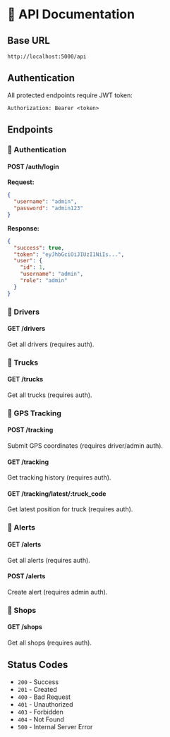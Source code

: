 # 🔗 API Documentation

## Base URL
```
http://localhost:5000/api
```

## Authentication
All protected endpoints require JWT token:
```
Authorization: Bearer <token>
```

## Endpoints

### 🔐 Authentication

#### POST /auth/login
**Request:**
```json
{
  "username": "admin",
  "password": "admin123"
}
```

**Response:**
```json
{
  "success": true,
  "token": "eyJhbGciOiJIUzI1NiIs...",
  "user": {
    "id": 1,
    "username": "admin",
    "role": "admin"
  }
}
```

### 👥 Drivers

#### GET /drivers
Get all drivers (requires auth).

### 🚛 Trucks

#### GET /trucks
Get all trucks (requires auth).

### 📍 GPS Tracking

#### POST /tracking
Submit GPS coordinates (requires driver/admin auth).

#### GET /tracking
Get tracking history (requires auth).

#### GET /tracking/latest/:truck_code
Get latest position for truck (requires auth).

### 🚨 Alerts

#### GET /alerts
Get all alerts (requires auth).

#### POST /alerts
Create alert (requires admin auth).

### 🏪 Shops

#### GET /shops
Get all shops (requires auth).

## Status Codes
- `200` - Success
- `201` - Created  
- `400` - Bad Request
- `401` - Unauthorized
- `403` - Forbidden
- `404` - Not Found
- `500` - Internal Server Error